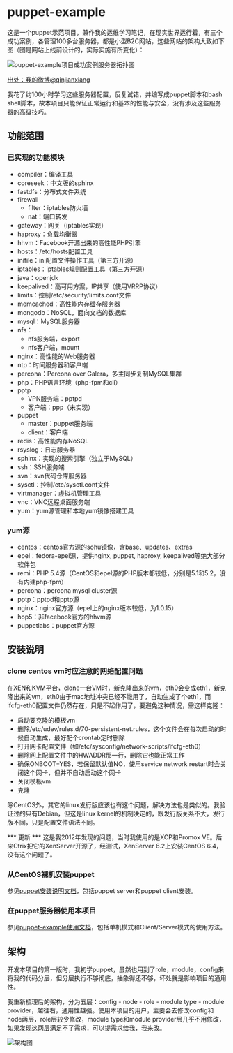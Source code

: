 puppet-example
==============

这是一个puppet示范项目，兼作我的运维学习笔记，在现实世界运行着，有三个成功案例，各管理100多台服务器，都是小型B2C网站，这些网站的架构大致如下图（图是网站上线前设计的，实际实施有所变化）：

![puppet-example项目成功案例服务器拓扑图](http://ww1.sinaimg.cn/large/6a174839gw1dsp0ptypt4j.jpg "小型B2C网站服务器架构")

[出处：我的微博@qinjianxiang](http://photo.weibo.com/1779910713/wbphotos/large/photo_id/3442830834329049)

我花了约100小时学习这些服务器配置，反复试错，并编写成puppet脚本和bash shell脚本，故本项目只能保证正常运行和基本的性能与安全，没有涉及这些服务器的高级技巧。

## 功能范围

### 已实现的功能模块
- compiler：编译工具
- coreseek：中文版的sphinx
- fastdfs：分布式文件系统
- firewall
	- filter：iptables防火墙
	- nat：端口转发
- gateway：网关（iptables实现）
- haproxy：负载均衡器
- hhvm：Facebook开源出来的高性能PHP引擎
- hosts：/etc/hosts配置工具
- inifile：ini配置文件操作工具（第三方开源）
- iptables：iptables规则配置工具（第三方开源）
- java：openjdk
- keepalived：高可用方案，IP共享（使用VRRP协议）
- limits：控制/etc/security/limits.conf文件
- memcached：高性能内存缓存服务器
- mongodb：NoSQL，面向文档的数据库
- mysql：MySQL服务器
- nfs：
	- nfs服务端，export
	- nfs客户端，mount
- nginx：高性能的Web服务器
- ntp：时间服务器和客户端
- percona：Percona over Galera，多主同步复制MySQL集群
- php：PHP语言环境（php-fpm和cli）
- pptp
	- VPN服务端：pptpd
	- 客户端：ppp（未实现）
- puppet
	- master：puppet服务端
	- client：客户端
- redis：高性能内存NoSQL
- rsyslog：日志服务器
- sphinx：实现的搜索引擎（独立于MySQL）
- ssh：SSH服务端
- svn：svn代码仓库服务器
- sysctl：控制/etc/sysctl.conf文件
- virtmanager：虚拟机管理工具
- vnc：VNC远程桌面服务端
- yum：yum源管理和本地yum镜像搭建工具

### yum源
- centos：centos官方源的sohu镜像，含base、updates、extras
- epel：fedora-epel源，提供nginx, puppet, haproxy, keepalived等绝大部分软件包
- remi：PHP 5.4源（CentOS和epel源的PHP版本都较低，分别是5.1和5.2，没有内建php-fpm）
- percona：percona mysql cluster源
- pptp：pptpd和pptp源
- nginx：nginx官方源（epel上的nginx版本较低，为1.0.15）
- hop5：非facebook官方的hhvm源
- puppetlabs：puppet官方源


## 安装说明
### clone centos vm时应注意的网络配置问题
在XEN和KVM平台，clone一台VM时，新克隆出来的vm，eth0会变成eth1，新克隆出来的vm，eth0由于mac地址冲突已经不能用了，自动生成了个eth1，而ifcfg-eth0配置文件仍然存在，只是不起作用了，要避免这种情况，需这样克隆：

- 启动要克隆的模板vm
- 删除/etc/udev/rules.d/70-persistent-net.rules，这个文件会在每次启动的时候自动生成，最好配个crontab定时删除
- 打开网卡配置文件（如/etc/sysconfig/network-scripts/ifcfg-eth0）
- 删除网上配置文件中的HWADDR那一行，删除它也能正常工作
- 确保ONBOOT=YES，若保留默认值NO，使用service network restart时会关闭这个网卡，但并不自动启动这个网卡
- 关闭模板vm
- 克隆

除CentOS外，其它的linux发行版应该也有这个问题，解决方法也是类似的。我验证过的只有Debian，但这是linux kernel的机制决定的，跟发行版关系不大，发行版不同，只是配置文件语法不同。

*** 更新 ***
这是我2012年发现的问题，当时我使用的是XCP和Promox VE。后来Ctrix把它的XenServer开源了，经测试，XenServer 6.2上安装CentOS 6.4，没有这个问题了。

### 从CentOS裸机安装puppet
参见[puppet安装说明文档](HowTo-Install.md)，包括puppet server和puppet client安装。

### 在puppet服务器使用本项目
参见[puppet-example使用文档](HowTo-Use.md)，包括单机模式和Client/Server模式的使用方法。


## 架构
开发本项目的第一版时，我初学puppet，虽然也用到了role，module，config来将我的代码分层，但分层执行不够彻底，抽象得还不够，坏处就是影响项目的通用性。

我重新梳理后的架构，分为五层：config - node - role - module type - module provider，越往右，通用性越强。使用本项目的用户，主要会去修改config和node两层，role层较少修改，module type和module provider层几乎不用修改，如果发现这两层满足不了需求，可以提需求给我，我来改。

![架构图](http://ww3.sinaimg.cn/large/6a174839gw1e3rbunqjlrj.jpg "代码架构图")
